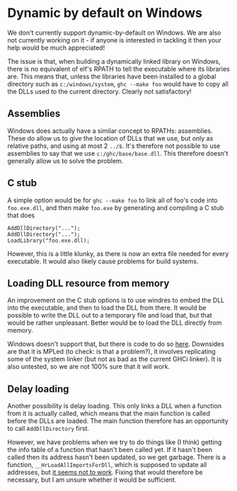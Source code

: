 # Dynamic by default on Windows



We don't currently support dynamic-by-default on Windows. We are also not currently working on it - if anyone is interested in tackling it then your help would be much appreciated!



The issue is that, when building a dynamically linked library on Windows, there is no equivalent of elf's RPATH to tell the executable where its libraries are. This means that, unless the libraries have been installed to a global directory such as `c:/windows/system`, `ghc --make foo` would have to copy all the DLLs used to the current directory. Clearly not satisfactory!


## Assemblies



Windows does actually have a similar concept to RPATHs: assemblies. These do allow us to give the location of DLLs that we use, but only as relative paths, and using at most 2 `../`s. It's therefore not possible to use assemblies to say that we use `c:/ghc/base/base.dll`. This therefore doesn't generally allow us to solve the problem.


## C stub



A simple option would be for `ghc --make foo` to link all of foo's code into `foo.exe.dll`, and then make `foo.exe` by generating and compiling a C stub that does


```wiki
AddDllDirectory("...");
AddDllDirectory("...");
LoadLibrary("foo.exe.dll);
```


However, this is a little klunky, as there is now an extra file needed for every executable. It would also likely cause problems for build systems.


## Loading DLL resource from memory



An improvement on the C stub options is to use windres to embed the DLL into the executable, and then to load the DLL from there. It would be possible to write the DLL out to a temporary file and load that, but that would be rather unpleasant. Better would be to load the DLL directly from memory.



Windows doesn't support that, but there is code to do so [
here](http://www.joachim-bauch.de/tutorials/loading-a-dll-from-memory/). Downsides are that it is MPLed (to check: is that a problem?), it involves replicating some of the system linker (but not as bad as the current GHCi linker). It is also untested, so we are not 100% sure that it will work.


## Delay loading



Another possibility is delay loading. This only links a DLL when a function from it is actually called, which means that the main function is called before the DLLs are loaded. The main function therefore has an opportunity to call `AddDllDirectory` first.



However, we have problems when we try to do things like (I think) getting the info table of a function that hasn't been called yet. If it hasn't been called then its address hasn't been updated, so we get garbage. There is a function, `__HrLoadAllImportsForDll`, which is supposed to update all addresses, but [
it seems not to work](http://sourceforge.net/mailarchive/forum.php?thread_name=20121123141320.GA10578%40matrix.chaos.earth.li&forum_name=mingw-w64-public). Fixing that would therefore be necessary, but I am unsure whether it would be sufficient.



